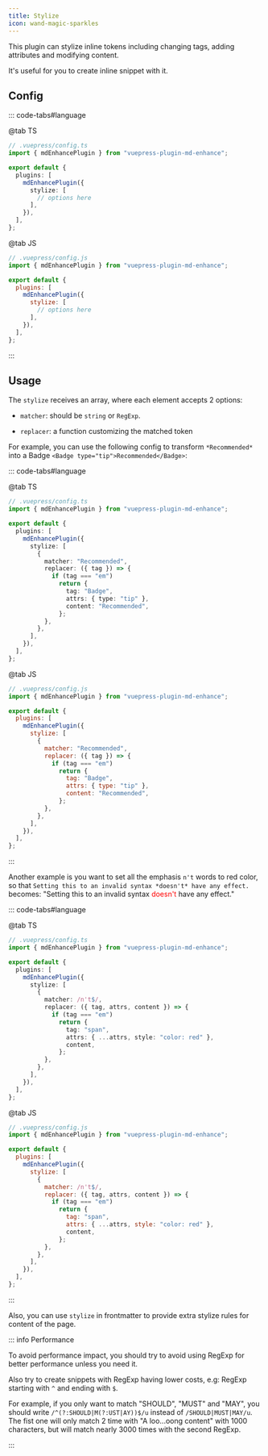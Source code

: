 ```yaml
---
title: Stylize
icon: wand-magic-sparkles
---
```


This plugin can stylize inline tokens including changing tags, adding attributes and modifying content.

It's useful for you to create inline snippet with it.

<!-- more -->

## Config

::: code-tabs#language

@tab TS

```ts {7-9}
// .vuepress/config.ts
import { mdEnhancePlugin } from "vuepress-plugin-md-enhance";

export default {
  plugins: [
    mdEnhancePlugin({
      stylize: [
        // options here
      ],
    }),
  ],
};
```

@tab JS

```js {7-9}
// .vuepress/config.js
import { mdEnhancePlugin } from "vuepress-plugin-md-enhance";

export default {
  plugins: [
    mdEnhancePlugin({
      stylize: [
        // options here
      ],
    }),
  ],
};
```

:::

## Usage

The `stylize` receives an array, where each element accepts 2 options:

- `matcher`: should be `string` or `RegExp`.

- `replacer`: a function customizing the matched token

For example, you can use the following config to transform `*Recommended*` into a Badge `<Badge type="tip">Recommended</Badge>`:

::: code-tabs#language

@tab TS

```ts {7-19}
// .vuepress/config.ts
import { mdEnhancePlugin } from "vuepress-plugin-md-enhance";

export default {
  plugins: [
    mdEnhancePlugin({
      stylize: [
        {
          matcher: "Recommended",
          replacer: ({ tag }) => {
            if (tag === "em")
              return {
                tag: "Badge",
                attrs: { type: "tip" },
                content: "Recommended",
              };
          },
        },
      ],
    }),
  ],
};
```

@tab JS

```js {7-19}
// .vuepress/config.js
import { mdEnhancePlugin } from "vuepress-plugin-md-enhance";

export default {
  plugins: [
    mdEnhancePlugin({
      stylize: [
        {
          matcher: "Recommended",
          replacer: ({ tag }) => {
            if (tag === "em")
              return {
                tag: "Badge",
                attrs: { type: "tip" },
                content: "Recommended",
              };
          },
        },
      ],
    }),
  ],
};
```

:::

<!-- markdownlint-disable MD033 -->

Another example is you want to set all the emphasis `n't` words to red color, so that `Setting this to an invalid syntax *doesn't* have any effect.` becomes: "Setting this to an invalid syntax <span style="color:red">doesn't</span> have any effect."

<!-- markdownlint-enable MD033 -->

::: code-tabs#language

@tab TS

```ts {7-19}
// .vuepress/config.ts
import { mdEnhancePlugin } from "vuepress-plugin-md-enhance";

export default {
  plugins: [
    mdEnhancePlugin({
      stylize: [
        {
          matcher: /n't$/,
          replacer: ({ tag, attrs, content }) => {
            if (tag === "em")
              return {
                tag: "span",
                attrs: { ...attrs, style: "color: red" },
                content,
              };
          },
        },
      ],
    }),
  ],
};
```

@tab JS

```js {7-19}
// .vuepress/config.js
import { mdEnhancePlugin } from "vuepress-plugin-md-enhance";

export default {
  plugins: [
    mdEnhancePlugin({
      stylize: [
        {
          matcher: /n't$/,
          replacer: ({ tag, attrs, content }) => {
            if (tag === "em")
              return {
                tag: "span",
                attrs: { ...attrs, style: "color: red" },
                content,
              };
          },
        },
      ],
    }),
  ],
};
```

:::

Also, you can use `stylize` in frontmatter to provide extra stylize rules for content of the page.

::: info Performance

To avoid performance impact, you should try to avoid using RegExp for better performance unless you need it.

Also try to create snippets with RegExp having lower costs, e.g: RegExp starting with `^` and ending with `$`.

For example, if you only want to match "SHOULD", "MUST" and "MAY", you should write `/^(?:SHOULD|M(?:UST|AY))$/u` instead of `/SHOULD|MUST|MAY/u`. The fist one will only match 2 time with "A loo...oong content" with 1000 characters, but will match nearly 3000 times with the second RegExp.

:::
